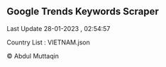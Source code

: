 

## Google Trends Keywords Scraper 
 
Last Update 28-01-2023 , 02:54:57

Country List :
VIETNAM.json



© Abdul Muttaqin 
